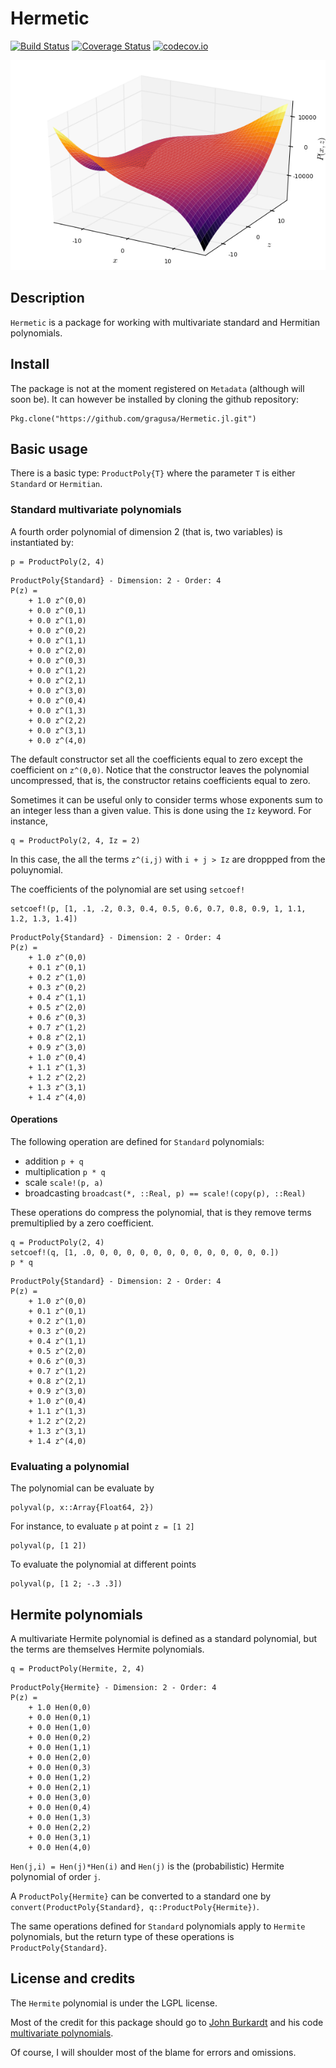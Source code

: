 # Hermetic

[![Build Status](https://travis-ci.org/gragusa/Hermetic.jl.svg?branch=master)](https://travis-ci.org/gragusa/Hermetic.jl)
[![Coverage Status](https://coveralls.io/repos/gragusa/Hermetic.jl/badge.svg?branch=master&service=github)](https://coveralls.io/github/gragusa/Hermetic.jl?branch=master)
[![codecov.io](http://codecov.io/github/gragusa/Hermetic.jl/coverage.svg?branch=master)](http://codecov.io/github/gragusa/Hermetic.jl?branch=master)

![Product polynomia](docs/images/productpoly.png)


## Description

`Hermetic` is a package for working with multivariate standard and Hermitian polynomials. 

## Install

The package is not at the moment registered on `Metadata` (although will soon be). It can however be installed by cloning the github repository:

```
Pkg.clone("https://github.com/gragusa/Hermetic.jl.git")
```

## Basic usage

There is a basic type: `ProductPoly{T}` where the parameter `T` is either `Standard` or `Hermitian`.

### Standard multivariate polynomials

A fourth order polynomial of dimension 2 (that is, two variables) is instantiated by:

```
p = ProductPoly(2, 4)
```

```
ProductPoly{Standard} - Dimension: 2 - Order: 4
P(z) =
    + 1.0 z^(0,0)
    + 0.0 z^(0,1)
    + 0.0 z^(1,0)
    + 0.0 z^(0,2)
    + 0.0 z^(1,1)
    + 0.0 z^(2,0)
    + 0.0 z^(0,3)
    + 0.0 z^(1,2)
    + 0.0 z^(2,1)
    + 0.0 z^(3,0)
    + 0.0 z^(0,4)
    + 0.0 z^(1,3)
    + 0.0 z^(2,2)
    + 0.0 z^(3,1)
    + 0.0 z^(4,0)
```

The default constructor set all the coefficients equal to zero except the coefficient on `z^(0,0)`. Notice that the constructor leaves the polynomial uncompressed, that is, the constructor retains coefficients equal to zero.


Sometimes it can be useful only to consider terms whose exponents sum to an integer less than a given value. This is done using the `Iz` keyword. For instance,

```
q = ProductPoly(2, 4, Iz = 2)
```

In this case, the all the terms `z^(i,j)` with `i + j > Iz` are droppped from the poluynomial.

The coefficients of the polynomial are set using `setcoef!`

```
setcoef!(p, [1, .1, .2, 0.3, 0.4, 0.5, 0.6, 0.7, 0.8, 0.9, 1, 1.1, 1.2, 1.3, 1.4])
```

```
ProductPoly{Standard} - Dimension: 2 - Order: 4
P(z) =
    + 1.0 z^(0,0)
    + 0.1 z^(0,1)
    + 0.2 z^(1,0)
    + 0.3 z^(0,2)
    + 0.4 z^(1,1)
    + 0.5 z^(2,0)
    + 0.6 z^(0,3)
    + 0.7 z^(1,2)
    + 0.8 z^(2,1)
    + 0.9 z^(3,0)
    + 1.0 z^(0,4)
    + 1.1 z^(1,3)
    + 1.2 z^(2,2)
    + 1.3 z^(3,1)
    + 1.4 z^(4,0)
```

#### Operations

The following operation are defined for `Standard` polynomials:

- addition `p + q`
- multiplication `p * q`
- scale `scale!(p, a)`
- broadcasting `broadcast(*, ::Real, p) == scale!(copy(p), ::Real)`

These operations do compress the polynomial, that is they remove terms premultiplied by a zero coefficient.

```
q = ProductPoly(2, 4)
setcoef!(q, [1, .0, 0, 0, 0, 0, 0, 0, 0, 0, 0, 0, 0, 0, 0.])
p * q
```

```
ProductPoly{Standard} - Dimension: 2 - Order: 4
P(z) =
    + 1.0 z^(0,0)
    + 0.1 z^(0,1)
    + 0.2 z^(1,0)
    + 0.3 z^(0,2)
    + 0.4 z^(1,1)
    + 0.5 z^(2,0)
    + 0.6 z^(0,3)
    + 0.7 z^(1,2)
    + 0.8 z^(2,1)
    + 0.9 z^(3,0)
    + 1.0 z^(0,4)
    + 1.1 z^(1,3)
    + 1.2 z^(2,2)
    + 1.3 z^(3,1)
    + 1.4 z^(4,0)
```

### Evaluating a polynomial

The polynomial can be evaluate by

```
polyval(p, x::Array{Float64, 2})
```

For instance, to evaluate `p` at point `z = [1 2]`

```
polyval(p, [1 2])
```

To evaluate the polynomial at different points
```
polyval(p, [1 2; -.3 .3])
```


## Hermite polynomials

A multivariate Hermite polynomial is defined as a standard polynomial, but the terms are themselves Hermite polynomials.

```
q = ProductPoly(Hermite, 2, 4)
```

```
ProductPoly{Hermite} - Dimension: 2 - Order: 4
P(z) =
    + 1.0 Hen(0,0)
    + 0.0 Hen(0,1)
    + 0.0 Hen(1,0)
    + 0.0 Hen(0,2)
    + 0.0 Hen(1,1)
    + 0.0 Hen(2,0)
    + 0.0 Hen(0,3)
    + 0.0 Hen(1,2)
    + 0.0 Hen(2,1)
    + 0.0 Hen(3,0)
    + 0.0 Hen(0,4)
    + 0.0 Hen(1,3)
    + 0.0 Hen(2,2)
    + 0.0 Hen(3,1)
    + 0.0 Hen(4,0)
```

`Hen(j,i) = Hen(j)*Hen(i)` and `Hen(j)` is the (probabilistic) Hermite polynomial of order `j`.

A `ProductPoly{Hermite}` can be converted to a standard one by `convert(ProductPoly{Standard}, q::ProductPoly{Hermite})`.

The same operations defined for `Standard` polynomials apply to `Hermite` polynomials, but the return type of these operations is `ProductPoly{Standard}`.


## License and credits

The `Hermite` polynomial is under the LGPL license.

Most of the credit for this package should go to [John Burkardt](http://people.sc.fsu.edu/~jburkardt/) and his code [multivariate polynomials](http://people.sc.fsu.edu/~jburkardt/c_src/hermite_product_polynomial/hermite_product_polynomial.html).

Of course, I will shoulder most of the blame for errors and omissions.
